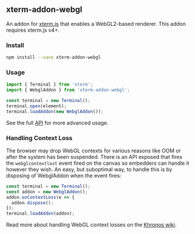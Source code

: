 ## xterm-addon-webgl

An addon for [xterm.js](https://github.com/xtermjs/xterm.js) that enables a WebGL2-based renderer. This addon requires xterm.js v4+.


### Install

```bash
npm install --save xterm-addon-webgl
```

### Usage

```ts
import { Terminal } from 'xterm';
import { WebglAddon } from 'xterm-addon-webgl';

const terminal = new Terminal();
terminal.open(element);
terminal.loadAddon(new WebglAddon());
```

See the full [API](https://github.com/xtermjs/xterm.js/blob/master/addons/xterm-addon-webgl/typings/xterm-addon-webgl.d.ts) for more advanced usage.

### Handling Context Loss

The browser may drop WebGL contexts for various reasons like OOM or after the system has been suspended. There is an API exposed that fires the `webglcontextlost` event fired on the canvas so embedders can handle it however they wish. An easy, but suboptimal way, to handle this is by disposing of WebglAddon when the event fires:

```ts
const terminal = new Terminal();
const addon = new WebglAddon();
addon.onContextLoss(e => {
  addon.dispose();
});
terminal.loadAddon(addon);
```

Read more about handling WebGL context losses on the [Khronos wiki](https://www.khronos.org/webgl/wiki/HandlingContextLost).
